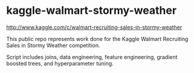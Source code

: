 # kaggle-walmart-stormy-weather
http://www.kaggle.com/c/walmart-recruiting-sales-in-stormy-weather

This public repo represents work done for the Kaggle Walmart Recruiting Sales in Stormy Weather competition.

Script includes joins, data engineering, feature engineering, gradient boosted trees, and hyperparameter tuning.